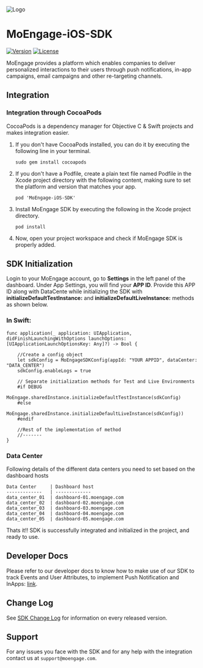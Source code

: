 ![Logo](https://github.com/moengage/MoEngage-iOS-SDK/blob/master/Images/moe_logo_blue.png)
# MoEngage-iOS-SDK

[![Version](https://img.shields.io/cocoapods/v/MoEngage-iOS-SDK.svg?style=flat)](http://cocoapods.org/pods/MoEngage-iOS-SDK)
[![License](https://img.shields.io/cocoapods/l/MoEngage-iOS-SDK.svg?style=flat)](http://cocoapods.org/pods/MoEngage-iOS-SDK)

MoEngage provides a platform which enables companies to deliver personalized interactions to their users through push notifications, in-app campaigns, email campaigns and other re-targeting channels.

## Integration

### Integration through CocoaPods
CocoaPods is a dependency manager for Objective C & Swift projects and makes integration easier.

1. If you don't have CocoaPods installed, you can do it by executing the following line in your terminal.

    ```sudo gem install cocoapods```
    
2. If you don't have a Podfile, create a plain text file named Podfile in the Xcode project directory with the following content, making sure to set the platform and version that matches your app.

    ```pod 'MoEngage-iOS-SDK'```
    
3. Install MoEngage SDK by executing the following in the Xcode project directory.

    ```pod install```
    
4. Now, open your project workspace and check if MoEngage SDK is properly added.
    

## SDK Initialization

Login to your MoEngage account, go to **Settings** in the left panel of the dashboard. Under App Settings, you will find your **APP ID**. Provide this APP ID along with DataCente while initializing the SDK with **initializeDefaultTestInstance:** and **initializeDefaultLiveInstance:** methods as shown below.

### In Swift:

    func application(_ application: UIApplication, didFinishLaunchingWithOptions launchOptions:     [UIApplicationLaunchOptionsKey: Any]?) -> Bool {
    
        //Create a config object
        let sdkConfig = MoEngageSDKConfig(appId: "YOUR APPID", dataCenter: "DATA_CENTER")
        sdkConfig.enableLogs = true
        
        // Separate initialization methods for Test and Live Environments
        #if DEBUG
             MoEngage.sharedInstance.initializeDefaultTestInstance(sdkConfig)
        #else
            MoEngage.sharedInstance.initializeDefaultLiveInstance(sdkConfig))
        #endif
        
        //Rest of the implementation of method
        //-------
    }

### Data Center
Following details of the different data centers you need to set based on the dashboard hosts

    Data Center     | Dashboard host
    -------------   | -------------
    data_center_01  | dashboard-01.moengage.com
    data_center_02  | dashboard-02.moengage.com
    data_center_03  | dashboard-03.moengage.com
    data_center_04  | dashboard-04.moengage.com
    data_center_05  | dashboard-05.moengage.com

Thats it!! SDK is successfully integrated and initialized in the project, and ready to use. 

## Developer Docs
Please refer to our developer docs to know how to make use of our SDK to track Events and User Attributes, to implement Push Notification and InApps: [link](https://developers.moengage.com/hc/en-us/articles/4403905883796-Tracking-user-attributes).

## Change Log
See [SDK Change Log](https://developers.moengage.com/hc/en-us/articles/4404198236564-Changelog) for information on every released version.

## Support
For any issues you face with the SDK and for any help with the integration contact us at `support@moengage.com`.
